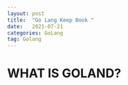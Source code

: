 ```yaml
---
layout: post
title:  "Go Lang Keep Book "
date:   2021-07-21
categories: GoLang
tag: Golang
---
```

# WHAT IS GOLAND?

